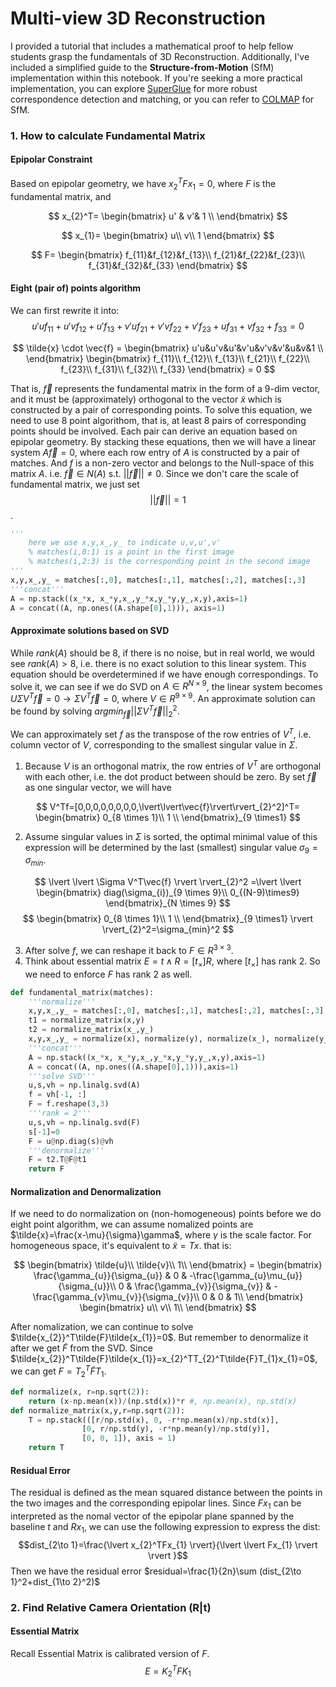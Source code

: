 
# Multi-view 3D Reconstruction
I provided a tutorial that includes a mathematical proof to help fellow students grasp the fundamentals of 3D Reconstruction. Additionally, I've included a simplified guide to the **Structure-from-Motion** (SfM) implementation within this notebook.  If you're seeking a more practical implementation, you can explore [SuperGlue](https://github.com/magicleap/SuperPointPretrainedNetwork) for  more robust correspondence detection and matching, or you can refer to [COLMAP](https://colmap.github.io/) for SfM.

### 1. How to calculate Fundamental Matrix
#### Epipolar Constraint
Based on epipolar geometry, we have $x_{2}^TFx_{1}=0$, where $F$ is the fundamental matrix, and 

$$
x_{2}^T=
\begin{bmatrix}
u' & v'& 1 \\
\end{bmatrix}
$$

$$
x_{1}=
\begin{bmatrix}
u\\
v\\
1
\end{bmatrix}
$$

$$
F=
\begin{bmatrix}
f_{11}&f_{12}&f_{13}\\
f_{21}&f_{22}&f_{23}\\
f_{31}&f_{32}&f_{33}
\end{bmatrix}
$$


#### Eight (pair of) points algorithm
We can first rewrite it into:
$$u'uf_{11}+u'vf_{12}+u'f_{13}+v'uf_{21}+v'vf_{22}+v'f_{23}+uf_{31}+vf_{32}+f_{33}=0$$

$$
\tilde{x} \cdot \vec{f} =
\begin{bmatrix}
u'u&u'v&u'&v'u&v'v&v'&u&v&1 \\
\end{bmatrix}
\begin{bmatrix}
f_{11}\\
f_{12}\\
f_{13}\\
f_{21}\\
f_{22}\\
f_{23}\\
f_{31}\\
f_{32}\\
f_{33}
\end{bmatrix} = 0
$$

That is, $\vec{f}$ represents the fundamental matrix in the form of a 9-dim vector, and it must be (approximately) orthogonal to the vector $\tilde{x}$ which is constructed by a pair of corresponding points. 
To solve this equation, we need to use 8 point algorithom, that is, at least 8 pairs of corresponding points should be involved. Each pair can derive an equation based on epipolar geometry. By stacking these equations, then we will have a linear system $A\vec{f}=0$, where each row entry of $A$ is constructed by a pair of matches. And $f$ is a non-zero vector and belongs to the Null-space of this matrix $A$. i.e. $\vec{f} \in N(A)$ s.t. $\lvert \lvert \vec{f} \rvert \rvert\neq 0$. Since we don't care the scale of fundamental matrix, we just set $$\lvert \lvert \vec{f} \rvert \rvert=1$$.

```python
'''
	here we use x,y,x_,y_ to indicate u,v,u',v'
	% matches(i,0:1) is a point in the first image
	% matches(i,2:3) is the corresponding point in the second image 
'''
x,y,x_,y_ = matches[:,0], matches[:,1], matches[:,2], matches[:,3]
'''concat''' 
A = np.stack((x_*x, x_*y,x_,y_*x,y_*y,y_,x,y),axis=1)
A = concat((A, np.ones((A.shape[0],1))), axis=1)
```

#### Approximate solutions based on SVD
While $rank(A)$ should be 8, if there is no noise, but in real world, we would see $rank(A)>8$, i.e. there is no exact solution to this linear system.
This equation should be overdetermined if we have enough correspondings. To solve it, we can see if we do SVD on $A \in R^{N\times9}$, the linear system becomes $U\Sigma V^T\vec{f}=0 \to \Sigma V^T\vec{f}=0$, where $V \in R^{9 \times 9}$. An approximate solution can be found by solving $argmin_{\vec{f}}\lvert \lvert \Sigma V^T\vec{f} \rvert \rvert_{2}^2$.

We can approximately set $f$ as the transpose of the row entries of $V^T$, i.e. column vector of $V$, corresponding to the smallest singular value in $\Sigma$. 
1. Because $V$ is an orthogonal matrix, the row entries of $V^T$ are orthogonal with each other, i.e. the dot product between should be zero. By set $\vec{f}$ as one singular vector, we will have 

$$
V^Tf=[0,0,0,0,0,0,0,0,\lvert\lvert\vec{f}\rvert\rvert_{2}^2]^T=
\begin{bmatrix}
0_{8 \times 1}\\ 
1 \\ 
\end{bmatrix}_{9 \times1}
$$

2. Assume singular values in $\Sigma$ is sorted, the optimal minimal value of this expression will be determined by the last (smallest) singular value $\sigma_{9}=\sigma_{min}$. 

$$
\lvert \lvert \Sigma V^T\vec{f} \rvert  \rvert_{2}^2 =\lvert \lvert  
\begin{bmatrix}
diag(\sigma_{i})_{9 \times 9}\\
0_{(N-9)\times9}
\end{bmatrix}_{N \times 9}
$$
$$
\begin{bmatrix}
0_{8 \times 1}\\ 
1 \\ 
\end{bmatrix}_{9 \times1} 
\rvert  \rvert_{2}^2=\sigma_{min}^2
$$

3. After solve $f$, we can reshape it back to $F\in R^{3 \times3}$.
4. Think about essential matrix $E=t\wedge R=[t_{\times}]R$, where $[t_{\times}]$ has rank 2. So we need to enforce $F$ has rank 2 as well.
```python
def fundamental_matrix(matches):
    '''normalize'''
    x,y,x_,y_ = matches[:,0], matches[:,1], matches[:,2], matches[:,3]
    t1 = normalize_matrix(x,y)
    t2 = normalize_matrix(x_,y_)
    x,y,x_,y_ = normalize(x), normalize(y), normalize(x_), normalize(y_)
    '''concat''' 
    A = np.stack((x_*x, x_*y,x_,y_*x,y_*y,y_,x,y),axis=1)
    A = concat((A, np.ones((A.shape[0],1))),axis=1)
    '''solve SVD'''
    u,s,vh = np.linalg.svd(A)
    f = vh[-1, :]
    F = f.reshape(3,3)
    '''rank = 2'''
    u,s,vh = np.linalg.svd(F)
    s[-1]=0
    F = u@np.diag(s)@vh
    '''denormalize'''
    F = t2.T@F@t1
    return F
```

#### Normalization and Denormalization
If we need to do normalization on (non-homogeneous) points before we do eight point algorithm, we can assume nomalized points are $\tilde{x}=\frac{x-\mu}{\sigma}\gamma$, where $\gamma$ is the scale factor.
For homogeneous space, it's equivalent to $\tilde{x}=Tx$. that is:

$$
\begin{bmatrix}
\tilde{u}\\ 
\tilde{v}\\ 
1\\
\end{bmatrix} = 
\begin{bmatrix}
\frac{\gamma_{u}}{\sigma_{u}} & 0 & -\frac{\gamma_{u}\mu_{u}}{\sigma_{u}}\\ 
0 & \frac{\gamma_{v}}{\sigma_{v}} & -\frac{\gamma_{v}\mu_{v}}{\sigma_{v}}\\ 
0 & 0 & 1\\
\end{bmatrix}
\begin{bmatrix}
u\\ 
v\\ 
1\\
\end{bmatrix}
$$

After nomalization, we can continue to solve $\tilde{x_{2}}^T\tilde{F}\tilde{x_{1}}=0$. But remember to denormalize it after we get $\tilde{F}$ from the SVD. Since $\tilde{x_{2}}^T\tilde{F}\tilde{x_{1}}=x_{2}^TT_{2}^T\tilde{F}T_{1}x_{1}=0$, we can get $F=T_{2}^T\tilde{F}T_{1}$.
```python
def normalize(x, r=np.sqrt(2)):
    return (x-np.mean(x))/(np.std(x))*r #, np.mean(x), np.std(x)
def normalize_matrix(x,y,r=np.sqrt(2)):
    T = np.stack(([r/np.std(x), 0, -r*np.mean(x)/np.std(x)],
                [0, r/np.std(y), -r*np.mean(y)/np.std(y)],
                [0, 0, 1]), axis = 1)
    return T
```


#### Residual Error
The residual is defined as the mean squared distance between the points in the two images and the corresponding epipolar lines. Since $Fx_{1}$ can be interpreted as the nomal vector of the epipolar plane spanned by the baseline $t$ and $Rx_{1}$, we can use the following expression to express the dist:
$$dist_{2\to 1}=\frac{\lvert x_{2}^TFx_{1} \rvert}{\lvert \lvert Fx_{1} \rvert  \rvert }$$
Then we have the residual error $residual=\frac{1}{2n}\sum (dist_{2\to 1}^2+dist_{1\to 2}^2)$



### 2. Find Relative Camera Orientation (R|t)
#### Essential Matrix
Recall Essential Matrix is calibrated version of $F$.
$$E=K_{2}^TFK_{1}$$
